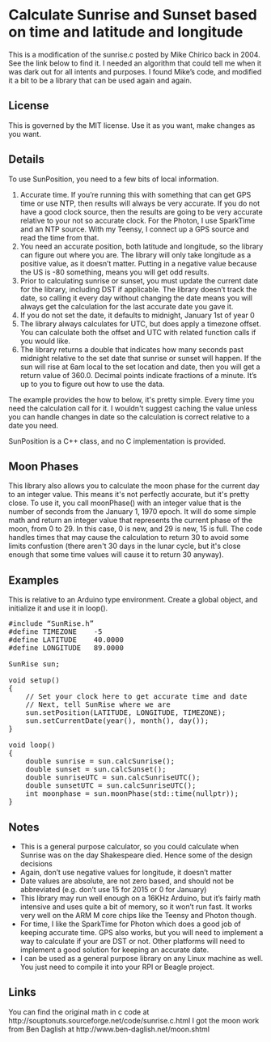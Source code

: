 <h1>Calculate Sunrise and Sunset based on time and latitude and longitude</h1>
<p>This is a modification of the sunrise.c posted by Mike Chirico back in 2004. See the link below to find it. I needed an algorithm that could tell me when it was dark out for all intents and purposes. I found Mike’s code, and modified it a bit to be a library that can be used again and again.

<h2>License</h2>
This is governed by the MIT license. Use it as you want, make changes as you want.

<h2>Details</h2>
To use SunPosition, you need to a few bits of local information.
<ol>
<li>Accurate time. If you’re running this with something that can get GPS time or use NTP, then results will always be very accurate. If you do not have a good clock source, then the results are going to be very accurate relative to your not so accurate clock. For the Photon, I use SparkTime and an NTP source. With my Teensy, I connect up a GPS source and read the time from that.</li>
<li>You need an accurate position, both latitude and longitude, so the library can figure out where you are. The library will only take longitude as a positive value, as it doesn’t matter. Putting in a negative value because the US is -80 something, means you will get odd results.</li>
<li>Prior to calculating sunrise or sunset, you must update the current date for the library, including DST if applicable. The library doesn’t track the date, so calling it every day without changing the date means you will always get the calculation for the last accurate date you gave it.</li>
<li>If you do not set the date, it defaults to midnight, January 1st of year 0</li>
<li>The library always calculates for UTC, but does apply a timezone offset. You can calculate both the offset and UTC with related function calls if you would like.</li>
<li>The library returns a double that indicates how many seconds past midnight relative to the set date that sunrise or sunset will happen. If the sun will rise at 6am local to the set location and date, then you will get a return value of 360.0. Decimal points indicate fractions of a minute. It’s up to you to figure out how to use the data.</li>
</ol>

The example provides the how to below, it's pretty simple. Every time you need the calculation call for it. I wouldn't suggest caching the value unless 
you can handle changes in date so the calculation is correct relative to a date you need.

SunPosition is a C++ class, and no C implementation is provided.

<h2>Moon Phases</h2>
This library also allows you to calculate the moon phase for the current day to an integer value. This means it's not perfectly accurate, but it's pretty close.
To use it, you call moonPhase() with an integer value that is the number of seconds from the January 1, 1970 epoch. It will do some simple math and return
an integer value that represents the current phase of the moon, from 0 to 29. In this case, 0 is new, and 29 is new, 15 is full. The code handles times that may
cause the calculation to return 30 to avoid some limits confustion (there aren't 30 days in the lunar cycle, but it's close enough that some time values will cause
it to return 30 anyway).

<h2>Examples</h2>
This is relative to an Arduino type environment. Create a global object, and initialize it and use it in loop().

<pre>
#include “SunRise.h”
#define TIMEZONE	-5
#define LATITUDE	40.0000
#define LONGITUDE	89.0000

SunRise sun;

void setup()
{
	// Set your clock here to get accurate time and date
	// Next, tell SunRise where we are
	sun.setPosition(LATITUDE, LONGITUDE, TIMEZONE);
	sun.setCurrentDate(year(), month(), day());
}

void loop()
{
	double sunrise = sun.calcSunrise();
	double sunset = sun.calcSunset();
	double sunriseUTC = sun.calcSunriseUTC();
	double sunsetUTC = sun.calcSunriseUTC();
	int moonphase = sun.moonPhase(std::time(nullptr));
}
</pre>

<h2>Notes</h2>
<ul>
<li>This is a general purpose calculator, so you could calculate when Sunrise was on the day Shakespeare died. Hence some of the design decisions</li>
<li>Again, don’t use negative values for longitude, it doesn’t matter</li>
<li>Date values are absolute, are not zero based, and should not be abbreviated (e.g. don’t use 15 for 2015 or 0 for January)</li>
<li>This library may run well enough on a 16KHz Arduino, but it’s fairly math intensive and uses quite a bit of memory, so it won’t run fast. It works very well on the ARM M core chips like the Teensy and Photon though.</li>
<li>For time, I like the SparkTime for Photon which does a good job of keeping accurate time. GPS also works, but you will need to implement a way to calculate if your are DST or not. Other platforms will need to implement a good solution for keeping an accurate date.
<li>I can be used as a general purpose library on any Linux machine as well. You just need to compile it into your RPI or Beagle project.</li>
</ul>

<h2>Links</h2>
You can find the original math in c code at http://souptonuts.sourceforge.net/code/sunrise.c.html
I got the moon work from Ben Daglish at http://www.ben-daglish.net/moon.shtml

